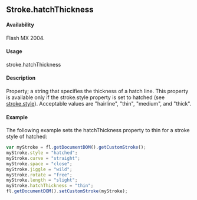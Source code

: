 ## Stroke.hatchThickness

#### Availability

Flash MX 2004.

#### Usage

stroke.hatchThickness

#### Description

Property; a string that specifies the thickness of a hatch line. This property is available only if the stroke.style property is set to hatched (see [stroke.style](../Stroke_object/stroke20.md)). Acceptable values are "hairline", "thin", "medium", and "thick".

#### Example

The following example sets the hatchThickness property to thin for a stroke style of hatched:

```javascript
var myStroke = fl.getDocumentDOM().getCustomStroke(); 
myStroke.style = "hatched";
myStroke.curve = "straight";
myStroke.space = "close";
myStroke.jiggle = "wild";
myStroke.rotate = "free"; 
myStroke.length = "slight"; 
myStroke.hatchThickness = "thin";
fl.getDocumentDOM().setCustomStroke(myStroke);

```
